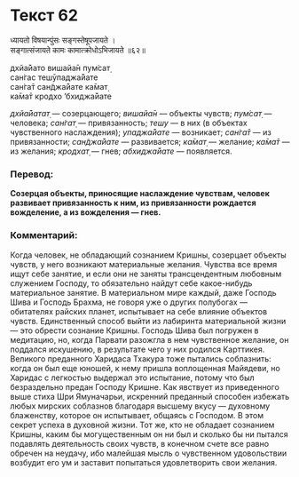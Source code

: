 # Текст 62

ध्यायतो विषयान्पुंसः सङ्गस्तेषूपजायते ।  
सङ्गात्संजायते कामः कामात्क्रोधोऽभिजायते ॥६२॥

дхйа̄йато вишайа̄н пум̇сат̣  
сан̇гас тешӯпаджа̄йате  
сан̇га̄т сан̃джа̄йате ка̄мат̣  
ка̄ма̄т кродхо ’бхиджа̄йате

_дхйа̄йатат̣_ — созерцающего; _вишайа̄н_ — объекты чувств; _пум̇сат̣_ — человека; _сан̇гат̣_ — привязанность; _тешу_ — в них (в объектах чувственного наслаждения); _упаджа̄йате_ — возникает; _сан̇га̄т_ — из привязанности; _сан̃джа̄йате_ — развивается; _ка̄мат̣_ — желание; _ка̄ма̄т_ — из желания; _кродхат̣_ — гнев; _абхиджа̄йате_ — появляется.

### Перевод:

**Созерцая объекты, приносящие наслаждение чувствам, человек развивает привязанность к ним, из привязанности рождается вожделение, а из вожделения — гнев.**

### Комментарий:

Когда человек, не обладающий сознанием Кришны, созерцает объекты чувств, у него возникают материальные желания. Чувства все время ищут себе занятие, и если они не заняты трансцендентным любовным служением Господу, то обязательно найдут себе какое-нибудь материальное занятие. В материальном мире каждый, даже Господь Шива и Господь Брахма, не говоря уже о других полубогах — обитателях райских планет, испытывает на себе влияние объектов чувств. Единственный способ выйти из лабиринта материальной жизни — это обрести сознание Кришны. Господь Шива был погружен в медитацию, но, когда Парвати разожгла в нем чувственное желание, он поддался искушению, в результате чего у них родился Карттикея. Великого преданного Харидаса Тхакура тоже пытались соблазнить: когда он был еще юношей, к нему пришла воплощенная Майядеви, но Харидас с легкостью выдержал это испытание, потому что был безраздельно предан Господу Кришне. Как явствует из приведенного выше стиха Шри Ямуначарьи, искренний преданный способен избежать любых мирских соблазнов благодаря высшему вкусу — духовному блаженству, которое он испытывает, общаясь с Господом. В этом секрет успеха в духовной жизни. Тот же, кто не обладает сознанием Кришны, каким бы могущественным он ни был и сколько бы ни пытался подавлять деятельность своих чувств, в конечном счете все равно обречен на неудачу, ибо малейшая мысль о чувственном удовольствии возбудит его ум и заставит попытаться удовлетворить свои желания.